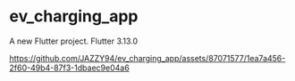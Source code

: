# ev_charging_app

A new Flutter project.
Flutter 3.13.0 


https://github.com/JAZZY94/ev_charging_app/assets/87071577/1ea7a456-2f60-49b4-87f3-1dbaec9e04a6

